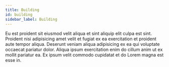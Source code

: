 ```yaml
---
title: Building
id: building
sidebar_label: Building
---
```


Eu est proident sit eiusmod velit aliqua et sint aliquip elit culpa est sint. Proident nisi adipisicing amet velit et fugiat ex ea exercitation et proident aute tempor aliqua. Deserunt veniam aliqua adipisicing ex ea qui voluptate occaecat pariatur dolor. Aliqua ipsum exercitation enim do cillum anim ut ex mollit pariatur ea. Ex ipsum velit commodo cupidatat et do Lorem magna est esse in.

